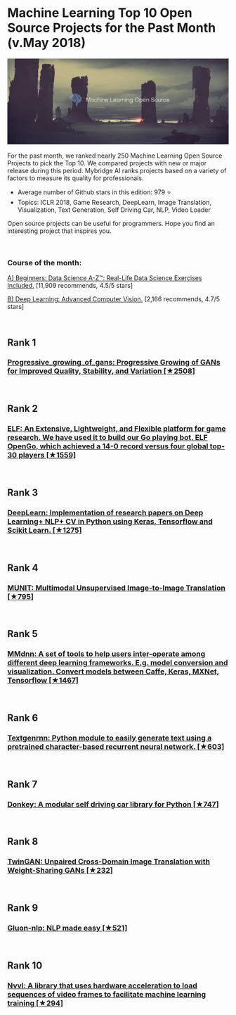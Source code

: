 # Machine Learning Top 10 Open Source Projects for the Past Month (v.May 2018)

<img src="may-ml-opensource.jpg" width="800" alt="Mybridge"></a>

For the past month, we ranked nearly 250 Machine Learning Open Source Projects to pick the Top 10. 
We compared projects with new or major release during this period. Mybridge AI ranks projects based on a variety of factors to measure its quality for professionals.

* Average number of Github stars in this edition: 979 ⭐️
* Topics: ICLR 2018, Game Research, DeepLearn, Image Translation, Visualization, Text Generation, Self Driving Car, NLP, Video Loader

Open source projects can be useful for programmers. Hope you find an interesting project that inspires you.

<br>

### Course of the month:

[A) Beginners: Data Science A-Z™: Real-Life Data Science Exercises Included.](http://bit.ly/2rsWwuu) [11,909 recommends, 4.5/5 stars]

[B) Deep Learning: Advanced Computer Vision.](http://bit.ly/2wq4Vnz) [2,166 recommends, 4.7/5 stars]

<br>

## Rank 1
### [Progressive_growing_of_gans: Progressive Growing of GANs for Improved Quality, Stability, and Variation [★2508]](https://github.com/tkarras/progressive_growing_of_gans?utm_source=mybridge&utm_medium=blog&utm_campaign=read_more)


<br>

## Rank 2
### [ELF: An Extensive, Lightweight, and Flexible platform for game research. We have used it to build our Go playing bot, ELF OpenGo, which achieved a 14-0 record versus four global top-30 players [★1559]](https://github.com/pytorch/elf?utm_source=mybridge&utm_medium=blog&utm_campaign=read_more)


<br>

## Rank 3
### [DeepLearn: Implementation of research papers on Deep Learning+ NLP+ CV in Python using Keras, Tensorflow and Scikit Learn. [★1275]](https://github.com/GauravBh1010tt/DeepLearn?utm_source=mybridge&utm_medium=blog&utm_campaign=read_more)


<br>

## Rank 4
### [MUNIT: Multimodal Unsupervised Image-to-Image Translation [★795]](https://github.com/NVlabs/MUNIT?utm_source=mybridge&utm_medium=blog&utm_campaign=read_more)


<br>

## Rank 5
### [MMdnn: A set of tools to help users inter-operate among different deep learning frameworks. E.g. model conversion and visualization. Convert models between Caffe, Keras, MXNet, Tensorflow [★1467]](https://github.com/Microsoft/MMdnn?utm_source=mybridge&utm_medium=blog&utm_campaign=read_more)


<br>

## Rank 6
### [Textgenrnn: Python module to easily generate text using a pretrained character-based recurrent neural network. [★603]](https://github.com/minimaxir/textgenrnn?utm_source=mybridge&utm_medium=blog&utm_campaign=read_more)


<br>

## Rank 7
### [Donkey: A modular self driving car library for Python [★747]](https://github.com/wroscoe/donkey?utm_source=mybridge&utm_medium=blog&utm_campaign=read_more)


<br>

## Rank 8
### [TwinGAN: Unpaired Cross-Domain Image Translation with Weight-Sharing GANs [★232]](https://github.com/jerryli27/TwinGAN?utm_source=mybridge&utm_medium=blog&utm_campaign=read_more)


<br>

## Rank 9
### [Gluon-nlp: NLP made easy [★521]](https://github.com/dmlc/gluon-nlp?utm_source=mybridge&utm_medium=blog&utm_campaign=read_more)


<br>

## Rank 10
### [Nvvl: A library that uses hardware acceleration to load sequences of video frames to facilitate machine learning training [★294]](https://github.com/NVIDIA/nvvl?utm_source=mybridge&utm_medium=blog&utm_campaign=read_more)
